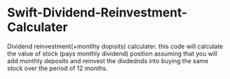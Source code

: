 # Swift-Dividend-Reinvestment-Calculater
Dividend reinvestment(+montlhy dopisits) calculater.
this code will calculate the value of stock (pays monthly dividend) position assuming that you will add monthly deposits and reinvest the divdednds into buying the same stock over the period of 12 months.
